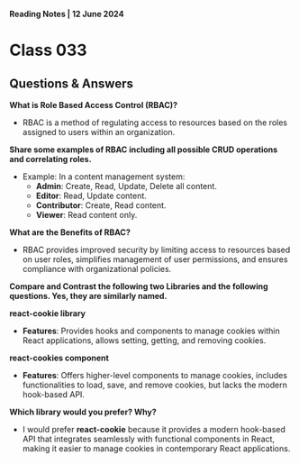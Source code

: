 **Reading Notes | 12 June 2024**

# Class 033

## **Questions & Answers**
**What is Role Based Access Control (RBAC)?**
- RBAC is a method of regulating access to resources based on the roles assigned to users within an organization.

**Share some examples of RBAC including all possible CRUD operations and correlating roles.**
- Example: In a content management system:
  - **Admin**: Create, Read, Update, Delete all content.
  - **Editor**: Read, Update content.
  - **Contributor**: Create, Read content.
  - **Viewer**: Read content only.

**What are the Benefits of RBAC?**
- RBAC provides improved security by limiting access to resources based on user roles, simplifies management of user permissions, and ensures compliance with organizational policies.

**Compare and Contrast the following two Libraries and the following questions. Yes, they are similarly named.**

**react-cookie library**
- **Features**: Provides hooks and components to manage cookies within React applications, allows setting, getting, and removing cookies.
  
**react-cookies component**
- **Features**: Offers higher-level components to manage cookies, includes functionalities to load, save, and remove cookies, but lacks the modern hook-based API.

**Which library would you prefer? Why?**
- I would prefer **react-cookie** because it provides a modern hook-based API that integrates seamlessly with functional components in React, making it easier to manage cookies in contemporary React applications.
